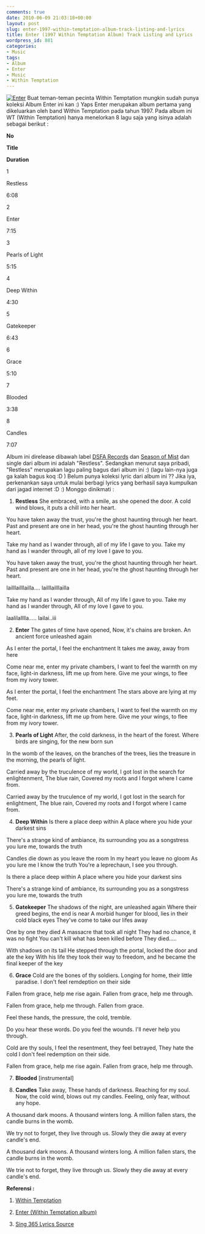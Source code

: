 ```yaml
---
comments: true
date: 2010-06-09 21:03:18+00:00
layout: post
slug: enter-1997-within-temptation-album-track-listing-and-lyrics
title: Enter (1997 Within Temptation Album) Track Listing and Lyrics
wordpress_id: 881
categories:
- Music
tags:
- Album
- Enter
- Music
- Within Temptation
---
```


[![Enter](http://farm5.static.flickr.com/4004/4672153429_c22627948a.jpg)](http://www.flickr.com/photos/10243554@N02/4672153429/) Buat teman-teman pecinta Within Temptation mungkin sudah punya koleksi Album Enter ini kan :) Yaps Enter merupakan album pertama yang dikeluarkan oleh band Within Temptation pada tahun 1997. Pada album ini WT (Within Temptation) hanya menelorkan 8 lagu saja yang isinya adalah sebagai berikut :






    
**No**

    
**Title**

    
**Duration**





    
1

    
Restless

    
6:08





    
2

    
Enter

    
7:15





    
3

    
Pearls of Light

    
5:15





    
4

    
Deep Within

    
4:30





    
5

    
Gatekeeper

    
6:43





    
6

    
Grace

    
5:10





    
7

    
Blooded

    
3:38





    
8

    
Candles

    
7:07




Album ini direlease dibawah label [DSFA Records](http://en.wikipedia.org/wiki/DSFA_Records) dan [Season of Mist](http://en.wikipedia.org/wiki/Season_of_Mist) dan single dari album ini adalah "Restless". Sedangkan menurut saya pribadi, "Restless" merupakan lagu paling bagus dari album ini :) (lagu lain-nya juga ga kalah bagus koq :D ) Belum punya koleksi lyric dari album ini ?? Jika iya, perkenankan saya untuk mulai berbagi lyrics yang berhasil saya kumpulkan dari jagad internet :D :) Monggo dinikmati :
<!-- more -->





  1. **Restless**
She embraced, with a smile,
as she opened the door.
A cold wind blows,
it puts a chill into her heart.

You have taken away the trust,
you're the ghost haunting through her heart.
Past and present are one in her head,
you're the ghost haunting through her heart.

Take my hand as I wander through,
all of my life I gave to you.
Take my hand as I wander through,
all of my love I gave to you.

You have taken away the trust,
you're the ghost haunting through her heart.
Past and present are one in her head,
you're the ghost haunting through her heart.

lailllailllailla.... lailllailllailla 

Take my hand as I wander through,
All of my life I gave to you.
Take my hand as I wander through,
All of my love I gave to you.

laalilalllla..... lailai..iii





  2. **Enter**
The gates of time have opened,
Now, it's chains are broken.
An ancient force unleashed again

As I enter the portal,
I feel the enchantment
It takes me away, away from here

Come near me,
enter my private chambers,
I want to feel the warmth on my face,
light-in darkness,
lift me up from here.
Give me your wings,
to flee from my ivory tower.

As I enter the portal,
I feel the enchantment
The stars above are lying at my feet.

Come near me,
enter my private chambers,
I want to feel the warmth on my face,
light-in darkness,
lift me up from here.
Give me your wings,
to flee from my ivory tower.





  3. **Pearls of Light**
After,
the cold darkness,
in the heart of the forest.
Where birds are singing,
for the new born sun

In the womb of the leaves,
on the branches of the trees,
lies the treasure in the morning,
the pearls of light.

Carried away by the truculence of my world,
I got lost in the search for enlightenment,
The blue rain,
Covered my roots and I forgot where I came from.

Carried away by the truculence of my world,
I got lost in the search for enlightment,
The blue rain,
Covered my roots and I forgot where I came from.





  4. **Deep Within**
Is there a place deep within
A place where you hide your darkest sins

There's a strange kind of ambiance,
its surrounding you
as a songstress you lure me,
towards the truth

Candles die down as you leave the room
In my heart you leave no gloom
As you lure me I know the truth
You're a leprechaun, I see you through.

Is there a place deep within
A place where you hide your darkest sins

There's a strange kind of ambiance,
its surrounding you
as a songstress you lure me,
towards the truth





  5. **Gatekeeper**
The shadows of the night,
are unleashed again
Where their greed begins,
the end is near
A morbid hunger for blood,
lies in their cold black eyes
They've come to take our lifes away

One by one they died
A massacre that took all night
They had no chance, it was no fight
You can't kill what has been killed before
They died.....

With shadows on its tail
He stepped through the portal,
locked the door and ate the key
With his life they took their way to freedom,
and he became the final keeper of the key





  6. **Grace**
Cold are the bones of thy soldiers.
Longing for home, their little paradise.
I don't feel remdeption on their side

Fallen from grace, help me rise again.
Fallen from grace, help me through.

Fallen from grace, help me through.
Fallen from grace.

Feel these hands, the pressure, the cold, tremble.

Do you hear these words.
Do you feel the wounds.
I'll never help you through.

Cold are thy souls,
I feel the resentment,
they feel betrayed,
They hate the cold
I don't feel redemption on their side.

Fallen from grace, help me rise again.
Fallen from grace, help me through.





  7. **Blooded**
[instrumental]




  8. **Candles**
Take away,
These hands of darkness.
Reaching for my soul.
Now, the cold wind, blows out my candles.
Feeling, only fear, without any hope.

A thousand dark moons.
A thousand winters long.
A million fallen stars, the candle burns in the womb.

We try not to forget, they live through us.
Slowly they die away at every candle's end.

A thousand dark moons.
A thousand winters long.
A million fallen stars, the candle burns in the womb.

We trie not to forget, they live through us.
Slowly they die away at every candle's end.




**Referensi :**




  1. [Within Temptation](http://en.wikipedia.org/wiki/Within_Temptation)


  2. [Enter (Within Temptation album)](http://en.wikipedia.org/wiki/Enter_(Within_Temptation_album))


  3. [Sing 365 Lyrics Source](http://www.sing365.com/)



